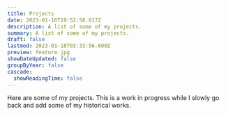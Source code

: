 ```yaml
---
title: Projects
date: 2023-01-16T19:52:58.617Z
description: A list of some of my projects.
summary: A list of some of my projects.
draft: false
lastmod: 2023-01-18T03:33:56.600Z
preview: feature.jpg
showDateUpdated: false
groupByYear: false
cascade:
  showReadingTime: false
---
```


Here are some of my projects. This is a work in progress while I slowly go back
and add some of my historical works.
